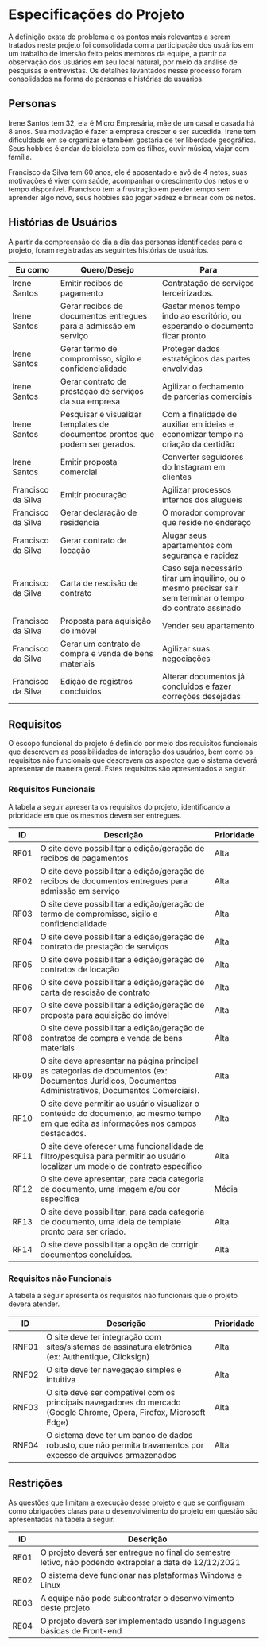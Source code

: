 # Especificações do Projeto

A definição exata do problema e os pontos mais relevantes a serem tratados neste projeto foi consolidada com a participação dos usuários em um trabalho de imersão feito pelos membros da equipe, a partir da observação dos usuários em seu local natural, por meio da análise de pesquisas e entrevistas. Os detalhes levantados nesse processo foram consolidados na forma de personas e histórias de usuários.

## Personas

Irene Santos tem 32, ela é Micro Empresária, mãe de um casal e casada há 8 anos. Sua motivação é fazer a empresa crescer e ser sucedida. Irene tem dificuldade em se organizar e também gostaria de ter liberdade geográfica. Seus hobbies é andar de bicicleta com os filhos, ouvir música, viajar com família. 

Francisco da Silva tem 60 anos, ele é aposentado e avô de 4 netos, suas motivações é viver com saúde, acompanhar o crescimento dos netos e o tempo disponível. Francisco tem a frustração em perder tempo sem aprender algo novo, seus hobbies são jogar xadrez e brincar com os netos. 

## Histórias de Usuários

A partir da compreensão do dia a dia das personas identificadas para o projeto, foram registradas as seguintes histórias de usuários.

Eu como | Quero/Desejo | Para |
--- | --- | --- | 
Irene Santos | Emitir recibos de pagamento | Contratação de serviços terceirizados.| 
Irene Santos | Gerar recibos de documentos entregues para a admissão em serviço | Gastar menos tempo indo ao escritório, ou esperando o documento ficar pronto |
Irene Santos | Gerar termo de compromisso, sigilo e confidencialidade | Proteger dados estratégicos das partes envolvidas | 
Irene Santos | Gerar contrato de prestação de serviços da sua empresa | Agilizar o fechamento de parcerias comerciais | 
Irene Santos | Pesquisar e visualizar templates de documentos prontos que podem ser gerados.| Com a finalidade de auxiliar em ideias e economizar tempo na criação da certidão |
Irene Santos | Emitir proposta comercial | Converter seguidores do Instagram em clientes | 
Francisco da Silva | Emitir procuração | Agilizar processos internos dos alugueis | 
Francisco da Silva | Gerar declaração de residencia | O morador comprovar que reside no endereço | 
Francisco da Silva | Gerar contrato de locação | Alugar seus apartamentos com segurança e rapidez | 
Francisco da Silva | Carta de rescisão de contrato | Caso seja necessário tirar um inquilino, ou o mesmo precisar sair sem terminar o tempo do contrato assinado |
Francisco da Silva | Proposta para aquisição do imóvel | Vender seu apartamento | 
Francisco da Silva | Gerar um contrato de compra e venda de bens materiais | Agilizar suas negociações | 
Francisco da Silva | Edição de registros concluídos| Alterar documentos já concluídos e fazer correções desejadas |


## Requisitos

O escopo funcional do projeto é definido por meio dos requisitos funcionais que descrevem as possibilidades de interação dos usuários, bem como os requisitos não funcionais que descrevem os aspectos que o sistema deverá apresentar de maneira geral. Estes requisitos são apresentados a seguir.

### Requisitos Funcionais

A tabela a seguir apresenta os requisitos do projeto, identificando a prioridade em que os mesmos devem ser entregues. 

ID | Descrição | Prioridade |
--- | --- | --- | 
RF01|O site deve possibilitar a edição/geração de recibos de pagamentos | Alta | 
RF02|O site deve possibilitar a edição/geração de recibos de documentos entregues para admissão em serviço | Alta | 
RF03|O site deve possibilitar a edição/geração de termo de compromisso, sigilo e confidencialidade | Alta |
RF04|O site deve possibilitar a edição/geração de contrato de prestação de serviços | Alta |
RF05|O site deve possibilitar a edição/geração de contratos de locação | Alta |
RF06|O site deve possibilitar a edição/geração de carta de rescisão de contrato | Alta | 
RF07|O site deve possibilitar a edição/geração de proposta para aquisição do imóvel | Alta | 
RF08|O site deve possibilitar a edição/geração de contratos de compra e venda de bens materiais | Alta | 
RF09|O site deve apresentar na página principal as categorias de documentos (ex: Documentos Jurídicos, Documentos Administrativos, Documentos Comerciais). | Alta | 
RF10|O site deve permitir ao usuário visualizar o conteúdo do documento, ao mesmo tempo em que edita as informações nos campos destacados. | Alta | 
RF11|O site deve oferecer uma funcionalidade de filtro/pesquisa para permitir ao usuário localizar um modelo de contrato específico  | Alta | 
RF12|O site deve apresentar, para cada categoria de documento, uma imagem e/ou cor específica |Média| 
RF13|O site deve possibilitar, para cada categoria de documento, uma ideia de template pronto para ser criado.|Alta|
RF14|O site deve possibilitar a opção de corrigir documentos concluídos. |Alta| 

### Requisitos não Funcionais

A tabela a seguir apresenta os requisitos não funcionais que o projeto deverá atender.

ID | Descrição | Prioridade |
--- | --- | --- | 
RNF01 | O site deve ter integração com sites/sistemas de assinatura eletrônica (ex: Authentique, Clicksign) | Alta | 
RNF02 | O site deve ter navegação simples e intuitiva | Alta | 
RNF03 | O site deve ser compatível com os principais navegadores do mercado (Google Chrome, Opera, Firefox, Microsoft Edge) | Alta | 
RNF04 | O sistema deve ter um banco de dados robusto, que não permita travamentos por excesso de arquivos armazenados | Alta | 

## Restrições

As questões que limitam a execução desse projeto e que se configuram como obrigações claras para o desenvolvimento do projeto em questão são apresentadas na tabela a seguir.

ID | Descrição |
--- | --- |
RE01 | O projeto deverá ser entregue no final do semestre letivo, não podendo extrapolar a data de 12/12/2021 | 
RE02 | O sistema deve funcionar nas plataformas Windows e Linux |
RE03 | A equipe não pode subcontratar o desenvolvimento deste projeto | 
RE04 | O projeto deverá ser implementado usando linguagens básicas de Front-end | 
